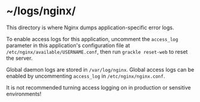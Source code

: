 # ~/logs/nginx/

This directory is where Nginx dumps application-specific error logs.

To enable access logs for this application, uncomment the `access_log` parameter in this application's configuration file at `/etc/nginx/available/USERNAME.conf`, then run `grackle reset-web` to reset the server.

Global daemon logs are stored in `/var/log/nginx`. Global access logs can be enabled by uncommenting `access_log` in `/etc/nginx/nginx.conf`.

It is not recommended turning access logging on in production or sensitive environments!
